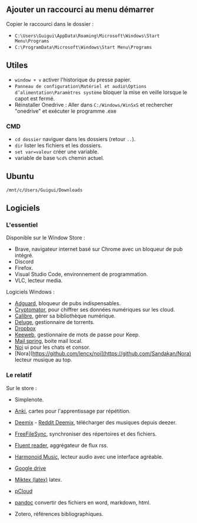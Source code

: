 ## Ajouter un raccourci au menu démarrer 

Copier le raccourci dans le dossier :

* `C:\Users\Guigui\AppData\Roaming\Microsoft\Windows\Start Menu\Programs`
* `C:\ProgramData\Microsoft\Windows\Start Menu\Programs`

## Utiles

* `window + v` activer l'historique du presse papier.
* `Panneau de configuration\Matériel et audio\Options d’alimentation\Paramètres système` bloquer la mise en veille lorsque le capot est fermé.
* Réinstaller Onedrive : Aller dans `C:/Windows/WinSxS` et rechercher "onedrive" et exécuter le programme .exe

### CMD

* `cd dossier` naviguer dans les dossiers (retour `..`).
* `dir` lister les fichiers et les dossiers.
* `set var=valeur` créer une variable.
* variable de base `%cd%` chemin actuel.

## Ubuntu

`/mnt/c/Users/Guigui/Downloads`

## Logiciels

### L'essentiel

Disponible sur le Window Store :

* Brave, navigateur internet basé sur Chrome avec un bloqueur de pub intégré.
* Discord
* Firefox.
* Visual Studio Code, environnement de programmation.
* VLC, lecteur media.

Logiciels Windows :

* [Adguard](https://adguard.com/en/download.html), bloqueur de pubs indispensables.
* [Cryptomator](https://cryptomator.org/downloads/), pour chiffrer ses données numériques sur les cloud.
* [Calibre](https://calibre-ebook.com/download), gérer sa bibliothèque numérique.
* [Deluge](https://deluge-torrent.org/), gestionnaire de torrents.
* [Dropbox](https://www.dropbox.com/)
* [Keeweb](https://keeweb.info/), gestionnaire de mots de passe pour Keep.
* [Mail spring](https://github.com/Foundry376/Mailspring), boite mail local.
* [Noi](https://github.com/lencx/noi) ui pour les chats et consor.
* [Nora](https://github.com/lencx/noi](https://github.com/Sandakan/Nora) lecteur musique au top.

### Le relatif

Sur le store :

* Simplenote.

* [Anki](https://apps.ankiweb.net/), cartes pour l'apprentissage par répétition.
* [Deemix](https://deemix.app/gui) - [Reddit Deemix](https://www.reddit.com/r/deemix/), télécharger des musiques depuis deezer.
* [FreeFileSync](https://freefilesync.org/download.php), synchroniser des répertoires et des fichiers.
* [Fluent reader](https://github.com/yang991178/fluent-reader/releases), aggrégateur de flux rss.
* [Harmonoid Music](https://harmonoid.com/), lecteur audio avec une interface agréable.
* [Google drive](https://www.google.com/drive/download/)
* [Miktex (latex)](https://miktex.org/) latex.
* [pCloud](https://www.pcloud.com/fr/download-free-online-cloud-file-storage.html)
* [pandoc](https://pandoc.org/) convertir des fichiers en word, markdown, html.
* Zotero, références bibliographiques.
